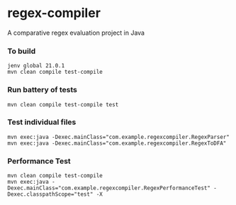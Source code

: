 # regex-compiler

A comparative regex evaluation project in Java

### To build

```
jenv global 21.0.1
mvn clean compile test-compile
```

### Run battery of tests

```
mvn clean compile test-compile test
```

### Test individual files

```
mvn exec:java -Dexec.mainClass="com.example.regexcompiler.RegexParser"
mvn exec:java -Dexec.mainClass="com.example.regexcompiler.RegexToDFA"
```

### Performance Test

```
mvn clean compile test-compile
mvn exec:java -Dexec.mainClass="com.example.regexcompiler.RegexPerformanceTest" -Dexec.classpathScope="test" -X
```
